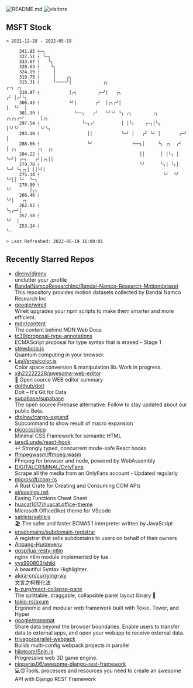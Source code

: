 ![README.md](https://github.com/Gerhut/Gerhut/workflows/README.md/badge.svg)
![visitors](https://visitors.vercel.app/Gerhut/Gerhut?token=8cf69d1f6813d272ef062726b6070c9be4ff72038cfe5a7ded7384a8da65d866)

## MSFT Stock

```
> 2021-12-28 - 2022-05-19

     341.95 ┼─╮                                                                                                  
     337.51 ┤ ╰─╮                                                                                                
     333.07 ┤   ╰╮                                                                                               
     328.63 ┤    ╰╮                                                                                              
     324.19 ┤     │                                                                                              
     319.75 ┤     │    ╭╮                                                                                        
     315.31 ┤     ╰────╯│            ╭╮                                    ╭─╮ ╭╮                                
     310.87 ┤           │╭╮        ╭─╯│   ╭╮                              ╭╯ │╭╯╰╮                               
     306.43 ┤           ╰╯│       ╭╯  │╭╮╭╯│                              │  ╰╯  │                               
     301.99 ┤             ╰──╮   ╭╯   ╰╯╰╯ ╰╮ ╭╮        ╭╮          ╭╮╭╮╭─╯      │╭╮                             
     297.54 ┤                ╰─╮╭╯          │ │╰╮    ╭─╮│╰╮         │╰╯╰╯        ╰╯╰╮                            
     293.10 ┤                  ││           ╰─╯ │   ╭╯ ╰╯ │       ╭─╯               │                            
     288.66 ┤                  ╰╯               ╰──╮│     ╰╮ ╭╮  ╭╯                 │ ╭╮        ╭╮  ╭╮           
     284.22 ┤                                      ││      │ │╰╮ │                  ╰─╯│ ╭─╮   ╭╯│╭╮││           
     279.78 ┤                                      ╰╯      ╰╮│ ╰╮│                     ╰─╯ ╰╮╭╮│ ││╰╯│           
     275.34 ┤                                               ╰╯  ╰╯                          ╰╯││ ╰╯  ╰─╮         
     270.90 ┤                                                                                 ╰╯       │╭╮       
     266.46 ┤                                                                                          ╰╯│   ╭╮  
     262.02 ┤                                                                                            ╰╮╭─╯│  
     257.58 ┤                                                                                             ╰╯  │  
     253.14 ┤                                                                                                 ╰─ 

> Last Refreshed: 2022-05-19 16:00:01
```

## Recently Starred Repos

- [direnv/direnv](https://github.com/direnv/direnv)  
  unclutter your .profile
- [BandaiNamcoResearchInc/Bandai-Namco-Research-Motiondataset](https://github.com/BandaiNamcoResearchInc/Bandai-Namco-Research-Motiondataset)  
  This repository provides motion datasets collected by Bandai Namco Research Inc
- [google/wireit](https://github.com/google/wireit)  
  Wireit upgrades your npm scripts to make them smarter and more efficient.
- [mdn/content](https://github.com/mdn/content)  
  The content behind MDN Web Docs
- [tc39/proposal-type-annotations](https://github.com/tc39/proposal-type-annotations)  
  ECMAScript proposal for type syntax that is erased - Stage 1
- [stewdio/q.js](https://github.com/stewdio/q.js)  
  Quantum computing in your browser.
- [LeaVerou/color.js](https://github.com/LeaVerou/color.js)  
  Color space conversion & manipulation lib. Work in progress.
- [xjh22222228/awesome-web-editor](https://github.com/xjh22222228/awesome-web-editor)  
  🔨  Open source WEB editor summary
- [dolthub/dolt](https://github.com/dolthub/dolt)  
  Dolt – It's Git for Data
- [supabase/supabase](https://github.com/supabase/supabase)  
  The open source Firebase alternative. Follow to stay updated about our public Beta.
- [dtolnay/cargo-expand](https://github.com/dtolnay/cargo-expand)  
  Subcommand to show result of macro expansion
- [picocss/pico](https://github.com/picocss/pico)  
  Minimal CSS Framework for semantic HTML
- [jaredLunde/react-hook](https://github.com/jaredLunde/react-hook)  
  ↩ Strongly typed, concurrent mode-safe React hooks
- [ffmpegwasm/ffmpeg.wasm](https://github.com/ffmpegwasm/ffmpeg.wasm)  
  FFmpeg for browser and node, powered by WebAssembly
- [DIGITALCRIMINAL/OnlyFans](https://github.com/DIGITALCRIMINAL/OnlyFans)  
  Scrape all the media from an OnlyFans account - Updated regularly
- [microsoft/com-rs](https://github.com/microsoft/com-rs)  
  A Rust Crate for Creating and Consuming COM APIs
- [ai/easings.net](https://github.com/ai/easings.net)  
  Easing Functions Cheat Sheet
- [huacat1017/huacat.office-theme](https://github.com/huacat1017/huacat.office-theme)  
  Microsoft Office(like) theme for VScode
- [sablejs/sablejs](https://github.com/sablejs/sablejs)  
  🏖️ The safer and faster ECMA5.1 interpreter written by JavaScript
- [ensdomains/subdomain-registrar](https://github.com/ensdomains/subdomain-registrar)  
  A registrar that sells subdomains to users on behalf of their owners
- [Anbang-Hu/devenv](https://github.com/Anbang-Hu/devenv)  
- [gosp/lua-resty-ntlm](https://github.com/gosp/lua-resty-ntlm)  
  nginx ntlm module implemented by lua
- [yyx990803/shiki](https://github.com/yyx990803/shiki)  
  A beautiful Syntax Highlighter.
- [akira-cn/currying-wy](https://github.com/akira-cn/currying-wy)  
  文言之柯裡化法
- [b-zurg/react-collapse-pane](https://github.com/b-zurg/react-collapse-pane)  
  The splittable, draggable, collapsible panel layout library 🎉
- [tokio-rs/axum](https://github.com/tokio-rs/axum)  
  Ergonomic and modular web framework built with Tokio, Tower, and Hyper
- [google/transmat](https://github.com/google/transmat)  
  Share data beyond the browser boundaries. Enable users to transfer data to external apps, and open your webapp to receive external data.
- [trivago/parallel-webpack](https://github.com/trivago/parallel-webpack)  
  Builds multi-config webpack projects in parallel
- [hiloteam/Sein.js](https://github.com/hiloteam/Sein.js)  
  Progressive web 3D game engine.
- [nioperas06/awesome-django-rest-framework](https://github.com/nioperas06/awesome-django-rest-framework)  
   💻😍Tools, processes and resources you need to create an awesome API with Django REST Framework
